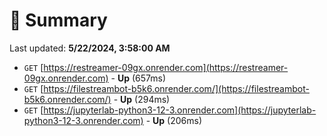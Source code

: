 # 📖 Summary
Last updated: **5/22/2024, 3:58:00 AM**

- `GET` [https://restreamer-09gx.onrender.com](https://restreamer-09gx.onrender.com) - **Up** (657ms)
- `GET` [https://filestreambot-b5k6.onrender.com/](https://filestreambot-b5k6.onrender.com/) - **Up** (294ms)
- `GET` [https://jupyterlab-python3-12-3.onrender.com](https://jupyterlab-python3-12-3.onrender.com) - **Up** (206ms)
